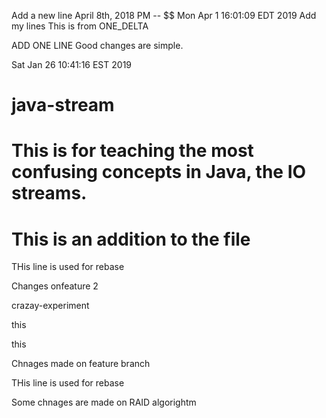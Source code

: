 Add a new line April 8th, 2018 PM -- $$
Mon Apr  1 16:01:09 EDT 2019
Add my lines
This is from ONE_DELTA


ADD ONE LINE
Good changes are simple.


Sat Jan 26 10:41:16 EST 2019

# java-stream

# This is for teaching the most confusing concepts in Java, the IO streams.

This is an addition to the file
=======


THis line is used for rebase














Changes onfeature 2


crazay-experiment




this


this


Chnages made on feature branch

THis line is used for rebase

Some chnages are made on RAID algorightm
